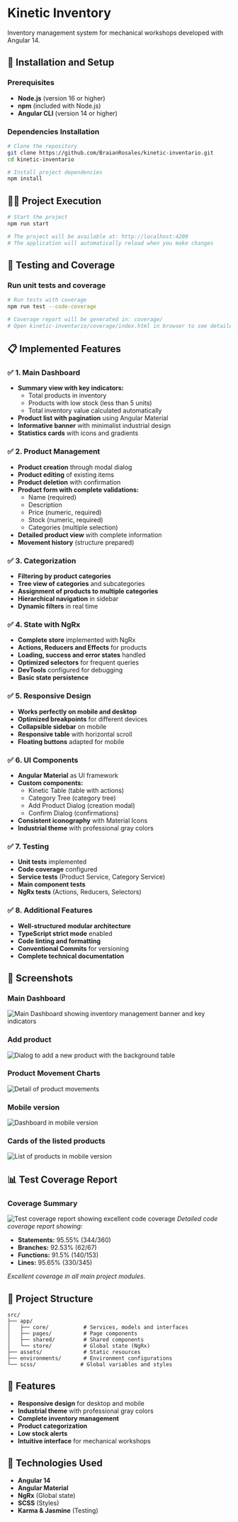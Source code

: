 # Kinetic Inventory

Inventory management system for mechanical workshops developed with Angular 14.

## 🚀 Installation and Setup

### Prerequisites

- **Node.js** (version 16 or higher)
- **npm** (included with Node.js)
- **Angular CLI** (version 14 or higher)

### Dependencies Installation

```bash
# Clone the repository
git clone https://github.com/BraianRosales/kinetic-inventario.git
cd kinetic-inventario

# Install project dependencies
npm install
```

## 🏃‍♂️ Project Execution

```bash
# Start the project
npm run start

# The project will be available at: http://localhost:4200
# The application will automatically reload when you make changes
```

## 🧪 Testing and Coverage

### Run unit tests and coverage

```bash
# Run tests with coverage
npm run test --code-coverage

# Coverage report will be generated in: coverage/
# Open kinetic-inventario/coverage/index.html in browser to see detailed report
```

## 📋 Implemented Features

### ✅ **1. Main Dashboard**
- **Summary view with key indicators:**
  - Total products in inventory
  - Products with low stock (less than 5 units)
  - Total inventory value calculated automatically
- **Product list with pagination** using Angular Material
- **Informative banner** with minimalist industrial design
- **Statistics cards** with icons and gradients

### ✅ **2. Product Management**
- **Product creation** through modal dialog
- **Product editing** of existing items
- **Product deletion** with confirmation
- **Product form with complete validations:**
  - Name (required)
  - Description
  - Price (numeric, required)
  - Stock (numeric, required)
  - Categories (multiple selection)
- **Detailed product view** with complete information
- **Movement history** (structure prepared)

### ✅ **3. Categorization**
- **Filtering by product categories**
- **Tree view of categories** and subcategories
- **Assignment of products to multiple categories**
- **Hierarchical navigation** in sidebar
- **Dynamic filters** in real time

### ✅ **4. State with NgRx**
- **Complete store** implemented with NgRx
- **Actions, Reducers and Effects** for products
- **Loading, success and error states** handled
- **Optimized selectors** for frequent queries
- **DevTools** configured for debugging
- **Basic state persistence**

### ✅ **5. Responsive Design**
- **Works perfectly on mobile and desktop**
- **Optimized breakpoints** for different devices
- **Collapsible sidebar** on mobile
- **Responsive table** with horizontal scroll
- **Floating buttons** adapted for mobile

### ✅ **6. UI Components**
- **Angular Material** as UI framework
- **Custom components:**
  - Kinetic Table (table with actions)
  - Category Tree (category tree)
  - Add Product Dialog (creation modal)
  - Confirm Dialog (confirmations)
- **Consistent iconography** with Material Icons
- **Industrial theme** with professional gray colors

### ✅ **7. Testing**
- **Unit tests** implemented
- **Code coverage** configured
- **Service tests** (Product Service, Category Service)
- **Main component tests**
- **NgRx tests** (Actions, Reducers, Selectors)

### ✅ **8. Additional Features**
- **Well-structured modular architecture**
- **TypeScript strict mode** enabled
- **Code linting and formatting**
- **Conventional Commits** for versioning
- **Complete technical documentation**

## 📸 Screenshots

### Main Dashboard
![Main Dashboard showing inventory management banner and key indicators](/assets/dashboard.png)


### Add product
![Dialog to add a new product with the background table](/assets/dashboard-add.png)


### Product Movement Charts
![Detail of product movements](/assets/movimientos.png)

### Mobile version
![Dashboard in mobile version](/assets/dashboard-mobile.png)

### Cards of the listed products
![List of products in mobile version](/assets/dashboard-mobile-2.png)

## 📊 Test Coverage Report

### Coverage Summary
![Test coverage report showing excellent code coverage](/assets/test-coverage.png)
*Detailed code coverage report showing:*
- **Statements:** 95.55% (344/360)
- **Branches:** 92.53% (62/67)
- **Functions:** 91.5% (140/153)
- **Lines:** 95.65% (330/345)

*Excellent coverage in all main project modules.*

## 📁 Project Structure

```
src/
├── app/
│   ├── core/           # Services, models and interfaces
│   ├── pages/          # Page components
│   ├── shared/         # Shared components
│   └── store/          # Global state (NgRx)
├── assets/             # Static resources
├── environments/       # Environment configurations
└── scss/              # Global variables and styles
```

## 🎨 Features

- **Responsive design** for desktop and mobile
- **Industrial theme** with professional gray colors
- **Complete inventory management**
- **Product categorization**
- **Low stock alerts**
- **Intuitive interface** for mechanical workshops

## 🔧 Technologies Used

- **Angular 14**
- **Angular Material**
- **NgRx** (Global state)
- **SCSS** (Styles)
- **Karma & Jasmine** (Testing)
